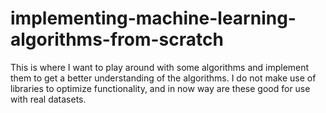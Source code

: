 # implementing-machine-learning-algorithms-from-scratch
This is where I want to play around with some algorithms and implement them to get a better understanding of the algorithms. I do not make use of libraries to optimize functionality, and in now way are these good for use with real datasets.
